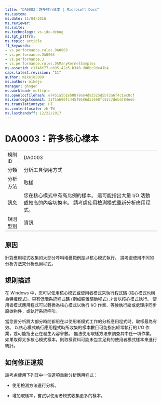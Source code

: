 ```yaml
---
title: "DA0003：許多核心樣本 | Microsoft Docs"
ms.custom: 
ms.date: 11/04/2016
ms.reviewer: 
ms.suite: 
ms.technology: vs-ide-debug
ms.tgt_pltfrm: 
ms.topic: article
f1_keywords:
- vs.performance.rules.DA0003
- vs.performance.DA0003
- vs.performance.3
- vs.performance.rules.DAManyKernelSamples
ms.assetid: c1f46f77-eb95-42e5-b340-d86bc9de41b4
caps.latest.revision: "11"
author: mikejo5000
ms.author: mikejo
manager: ghogen
ms.workload: multiple
ms.openlocfilehash: e7451a5b18b0879a64d92525d5b72a6f4c1ec8cf
ms.sourcegitcommit: 32f1a690fc445f9586d53698fc82c7debd784eeb
ms.translationtype: HT
ms.contentlocale: zh-TW
ms.lasthandoff: 12/22/2017
---
```

# <a name="da0003-many-kernel-samples"></a>DA0003：許多核心樣本
|||  
|-|-|  
|規則 ID|DA0003|  
|分類|分析工具使用方式|  
|分析方法|取樣|  
|訊息|您在核心模式中有高比例的樣本。 這可能指出大量 I/O 活動或較高的內容切換率。 請考慮使用檢測模式重新分析應用程式。|  
|規則型別|資訊|  
  
## <a name="cause"></a>原因  
 針對應用程式收集的大部分呼叫堆疊範例是以核心模式執行。 請考慮使用不同的分析方法來分析應用程式。  
  
## <a name="rule-description"></a>規則描述  
 在 Windows 中，您可以使用核心模式或使用者模式來執行程式碼  (核心模式也稱為特權模式)。只有低階系統程式碼 (例如裝置驅動程式) 才會以核心模式執行。 使用者模式應用程式可以轉換為核心模式以執行 I/O 作業、等候執行緒或處理序同步原始物件，或執行系統呼叫。  
  
 當您要分析將大部分時間都用在以使用者模式工作的分析應用程式時，取樣最為有效。 以核心模式執行應用程式時所收集的樣本數目可能指出經常執行的 I/O 作業，或可能指出正在發生內容參數。 無法使用取樣方法來調查其中任一項作業。 如果取得太多核心模式樣本，則取樣資料可能未包含足夠的使用者模式樣本來進行統計。  
  
## <a name="how-to-fix-violations"></a>如何修正違規  
 請考慮使用下列其中一個選項重新分析應用程式：  
  
-   使用檢測方法進行分析。  
  
-   增加取樣率，嘗試以使用者模式收集更多的樣本。